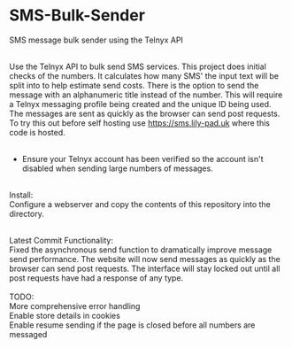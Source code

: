 # SMS-Bulk-Sender
SMS message bulk sender using the Telnyx API</br></br>

Use the Telnyx API to bulk send SMS services. This project does initial checks of the numbers. It calculates how many SMS' the input text will be split into to help estimate send costs. There is the option to send the message with an alphanumeric title instead of the number. This will require a Telnyx messaging profile being created and the unique ID being used.</br>
The messages are sent as quickly as the browser can send post requests.</br>
To try this out before self hosting use https://sms.lily-pad.uk where this code is hosted.</br></br>

* Ensure your Telnyx account has been verified so the account isn't disabled when sending large numbers of messages.</br></br>

Install:</br>
Configure a webserver and copy the contents of this repository into the directory.</br></br>

Latest Commit Functionality:</br>
Fixed the asynchronous send function to dramatically improve message send performance. The website will now send messages as quickly as the browser can send post requests. The interface will stay locked out until all post requests have had a response of any type.</br></br>
TODO:</br>
More comprehensive error handling</br>
Enable store details in cookies</br>
Enable resume sending if the page is closed before all numbers are messaged
